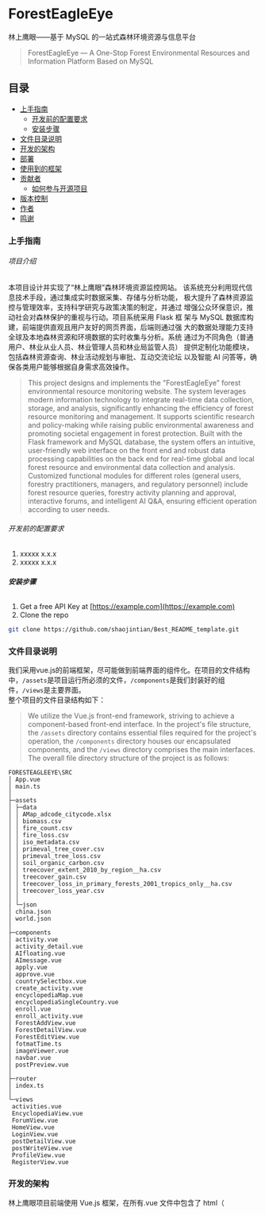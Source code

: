 # ForestEagleEye

林上鹰眼——基于 MySQL 的一站式森林环境资源与信息平台
> ForestEagleEye — A One-Stop Forest Environmental Resources and Information Platform Based on MySQL

<!-- PROJECT SHIELDS -->
 
## 目录

- [上手指南](#上手指南)
  - [开发前的配置要求](#开发前的配置要求)
  - [安装步骤](#安装步骤)
- [文件目录说明](#文件目录说明)
- [开发的架构](#开发的架构)
- [部署](#部署)
- [使用到的框架](#使用到的框架)
- [贡献者](#贡献者)
  - [如何参与开源项目](#如何参与开源项目)
- [版本控制](#版本控制)
- [作者](#作者)
- [鸣谢](#鸣谢)

### 上手指南

###### 项目介绍
本项目设计并实现了“林上鹰眼”森林环境资源监控网站。
该系统充分利用现代信息技术手段，通过集成实时数据采集、存储与分析功能，
极大提升了森林资源监控与管理效率，支持科学研究与政策决策的制定，并通过
增强公众环保意识，推动社会对森林保护的重视与行动。项目系统采用 Flask 框
架与 MySQL 数据库构建，前端提供直观且用户友好的网页界面，后端则通过强
大的数据处理能力支持全球及本地森林资源和环境数据的实时收集与分析。系统
通过为不同角色（普通用户、林业从业人员、林业管理人员和林业局监管人员）
提供定制化功能模块，包括森林资源查询、林业活动规划与审批、互动交流论坛
以及智能 AI 问答等，确保各类用户能够根据自身需求高效操作。  
> This project designs and implements the "ForestEagleEye" forest environmental resource monitoring website. The system leverages modern information technology to integrate real-time data collection, storage, and analysis, significantly enhancing the efficiency of forest resource monitoring and management. It supports scientific research and policy-making while raising public environmental awareness and promoting societal engagement in forest protection. Built with the Flask framework and MySQL database, the system offers an intuitive, user-friendly web interface on the front end and robust data processing capabilities on the back end for real-time global and local forest resource and environmental data collection and analysis. Customized functional modules for different roles (general users, forestry practitioners, managers, and regulatory personnel) include forest resource queries, forestry activity planning and approval, interactive forums, and intelligent AI Q&A, ensuring efficient operation according to user needs.

###### 开发前的配置要求

1. xxxxx x.x.x
2. xxxxx x.x.x

###### **安装步骤**

1. Get a free API Key at [https://example.com](https://example.com)
2. Clone the repo

```sh
git clone https://github.com/shaojintian/Best_README_template.git
```

### 文件目录说明
我们采用vue.js的前端框架，尽可能做到前端界面的组件化。在项目的文件结构中，`/assets`是项目运行所必须的文件，`/components`是我们封装好的组件，`/views`是主要界面。  
整个项目的文件目录结构如下：
> We utilize the Vue.js front-end framework, striving to achieve a component-based front-end interface. In the project's file structure, the `/assets` directory contains essential files required for the project's operation, the `/components` directory houses our encapsulated components, and the `/views` directory comprises the main interfaces.  
The overall file directory structure of the project is as follows:
```
FORESTEAGLEEYE\SRC
│ App.vue
│ main.ts
│
├─assets
│ ├─data
│ │ AMap_adcode_citycode.xlsx
│ │ biomass.csv
│ │ fire_count.csv
│ │ fire_loss.csv
│ │ iso_metadata.csv
│ │ primeval_tree_cover.csv
│ │ primeval_tree_loss.csv
│ │ soil_organic_carbon.csv
│ │ treecover_extent_2010_by_region__ha.csv
│ │ treecover_gain.csv
│ │ treecover_loss_in_primary_forests_2001_tropics_only__ha.csv
│ │ treecover_loss_year.csv
│ │
│ └─json
│ china.json
│ world.json
│
├─components
│ activity.vue
│ activity_detail.vue
│ AIfloating.vue
│ AImessage.vue
│ apply.vue
│ approve.vue
│ countrySelectbox.vue
│ create_activity.vue
│ encyclopediaMap.vue
│ encyclopediaSingleCountry.vue
│ enroll.vue
│ enroll_activity.vue
│ ForestAddView.vue
│ ForestDetailView.vue
│ ForestEditView.vue
│ fotmatTime.ts
│ imageViewer.vue
│ navbar.vue
│ postPreview.vue
│
├─router
│ index.ts
│
└─views
 activities.vue
 EncyclopediaView.vue
 ForumView.vue
 HomeView.vue
 LoginView.vue
 postDetailView.vue
 postWriteView.vue
 ProfileView.vue
 RegisterView.vue
```



### 开发的架构 
林上鹰眼项目前端使用 Vue.js 框架，在所有.vue 文件中包含了 html（<template>）、CSS（<style>）框架和 JavaScript（<script>）的前后端请求响应连接部分。
通过<script>向由 基于python的Flask 搭建的后端 API 发送请求，后端响应请求并于 MySQL 数据库交互，
将结果返回给前端，前端处理响应后，等待用户进一步操作。  
> The ForestEagleEye project utilizes the `Vue.js` framework on the front end. All .vue files encompass the HTML (`<template>`), CSS (`<style>`), and JavaScript (`<script>`) sections, which facilitate the connection between front-end and back-end request and response interactions.  
Through the `<script>` section, requests are sent to the back-end API, which is constructed using Python-based `Flask`. The back end processes these requests and interacts with the MySQL database. The results are then returned to the front end, which handles the responses and awaits further user actions.  
<img width="444" alt="系统开发架构" src="https://github.com/user-attachments/assets/4bd8bbbb-e0b1-45c0-b1fa-7c8686041b54" />


### 部署

暂无

### 使用到的框架

- [Vue.js](https://cn.vuejs.org/)
- [Elements-UI](https://element-plus.org/zh-CN/)
- [FCharts](https://echarts.apache.org/zh/index.html)
- [Flask](https://dormousehole.readthedocs.io/en/latest/index.html)
  
### 贡献者

请阅读**CONTRIBUTING.md** 查阅为该项目做出贡献的开发者。


### 版本控制

该项目使用Git进行版本管理。您可以在repository参看当前可用版本。

### 作者

xxx@xxxx

知乎:xxxx  &ensp; qq:xxxxxx    

 *您也可以在贡献者名单中参看所有参与该项目的开发者。*

### 版权说明

该项目签署了MIT 授权许可，详情请参阅 [LICENSE.txt](https://github.com/shaojintian/Best_README_template/blob/master/LICENSE.txt)

### 鸣谢


- [GitHub Emoji Cheat Sheet](https://www.webpagefx.com/tools/emoji-cheat-sheet)
- [Img Shields](https://shields.io)
- [Choose an Open Source License](https://choosealicense.com)
- [GitHub Pages](https://pages.github.com)
- [Animate.css](https://daneden.github.io/animate.css)
- [xxxxxxxxxxxxxx](https://connoratherton.com/loaders)

<!-- links -->
[your-project-path]:shaojintian/Best_README_template
[contributors-shield]: https://img.shields.io/github/contributors/shaojintian/Best_README_template.svg?style=flat-square
[contributors-url]: https://github.com/shaojintian/Best_README_template/graphs/contributors
[forks-shield]: https://img.shields.io/github/forks/shaojintian/Best_README_template.svg?style=flat-square
[forks-url]: https://github.com/shaojintian/Best_README_template/network/members
[stars-shield]: https://img.shields.io/github/stars/shaojintian/Best_README_template.svg?style=flat-square
[stars-url]: https://github.com/shaojintian/Best_README_template/stargazers
[issues-shield]: https://img.shields.io/github/issues/shaojintian/Best_README_template.svg?style=flat-square
[issues-url]: https://img.shields.io/github/issues/shaojintian/Best_README_template.svg
[license-shield]: https://img.shields.io/github/license/shaojintian/Best_README_template.svg?style=flat-square
[license-url]: https://github.com/shaojintian/Best_README_template/blob/master/LICENSE.txt
[linkedin-shield]: https://img.shields.io/badge/-LinkedIn-black.svg?style=flat-square&logo=linkedin&colorB=555
[linkedin-url]: https://linkedin.com/in/shaojintian






# ForestEagleEye 林上鹰眼——基于 MySQL 的森林环境资源平台

A forest environment monitoring system

## used doc url

---

[ER 图](https://kdocs.cn/l/cjCQcCVYziCP)<br>
[关系模式图](https://kdocs.cn/l/cbSas2KOnVUp)<br>
[loop](https://loop.cloud.microsoft)<br>
[【金山文档 | WPS 云文档】 林上鹰眼项目进度表](https://kdocs.cn/l/crS6fVz2oakK)
[axshare](https://snvv62.axshare.com/?g=14)
